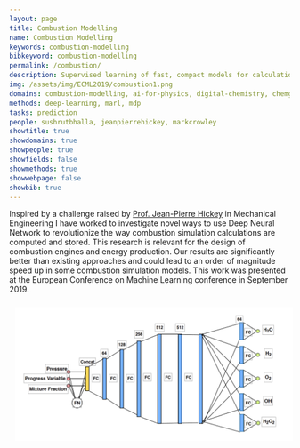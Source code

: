 ```yaml
---
layout: page
title: Combustion Modelling
name: Combustion Modelling
keywords: combustion-modelling
bibkeyword: combustion-modelling
permalink: /combustion/
description: Supervised learning of fast, compact models for calculations needed to simulate combustion. 
img: /assets/img/ECML2019/combustion1.png
domains: combustion-modelling, ai-for-physics, digital-chemistry, chemgymrl, ai-for-physics, ai-for-science
methods: deep-learning, marl, mdp
tasks: prediction
people: sushrutbhalla, jeanpierrehickey, markcrowley
showtitle: true
showdomains: true
showpeople: true
showfields: false
showmethods: true
showwebpage: false
showbib: true
---
```

Inspired by a challenge raised by [Prof. Jean-Pierre Hickey](/people/jeanpierrehickey/) in Mechanical Engineering I have worked to investigate novel ways to use Deep Neural Network to revolutionize the way combustion simulation calculations are computed and stored. 
This research is relevant for the design of combustion engines and energy production. 
Our results are significantly better than existing approaches and could lead to an order of magnitude speed up in some combustion simulation models. This work was presented at the European Conference on Machine Learning conference in September 2019. 


<img src="/assets/img/ECML2019/combustionnetwork.png" style="width: 500px; padding: 10px; align: center;">



